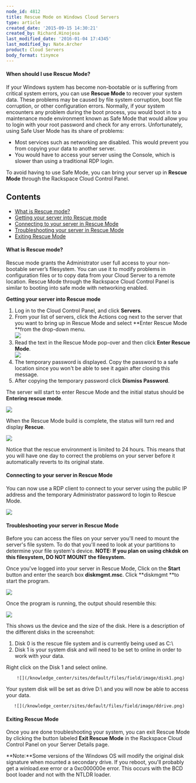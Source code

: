 ```yaml
---
node_id: 4812
title: Rescue Mode on Windows Cloud Servers
type: article
created_date: '2015-09-15 14:30:21'
created_by: Richard.Hinojosa
last_modified_date: '2016-01-04 17:4345'
last_modified_by: Nate.Archer
product: Cloud Servers
body_format: tinymce
---
```


#### When should I use Rescue Mode?

If your Windows system has become non-bootable or is suffering from
critical system errors, you can use **Rescue Mode** to recover your
system data. These problems may be caused by file system corruption,
boot file corruption, or other configuration errors. Normally, if your
system encounters any problem during the boot process, you would boot in
to a maintenance mode environment known as Safe Mode that would allow
you to login with your root password and check for any errors.
Unfortunately, using Safe User Mode has its share of problems:

-   Most services such as networking are disabled. This would prevent
    you from copying your data to another server.
-   You would have to access your server using the Console, which is
    slower than using a traditional RDP login.

To avoid having to use Safe Mode, you can bring your server up in
**Rescue Mode** through the Rackspace Cloud Control Panel.

Contents
--------

-   [What is Rescue mode?](#What_is_Rescue_mode)
-   [Getting your server into Rescue
    mode](#Getting_your_server_into_Rescue_mode)
-   [Connecting to your server in Rescue
    Mode](#Connecting_to_your_server_in_Rescue_Mode)
-   [Troubleshooting your server in Rescue
    Mode](#Troubleshooting_your_server_in_Rescue_Mode)
-   [Exiting Rescue Mode](#Exiting_Rescue_Mode)

#### **What is Rescue mode?**

Rescue mode grants the Administrator user full access to your
non-bootable server&rsquo;s filesystem. You can use it to modify problems in
configuration files or to copy data from your Cloud Server to a remote
location. Rescue Mode through the Rackspace Cloud Control Panel is
similar to booting into safe mode with networking enabled.

**Getting your server into Rescue mode**

1.  Log in to the Cloud Control Panel, and click **Servers**.
2.  From your list of servers, click the Actions cog next to the server
    that you want to bring up in Rescue Mode and select **Enter Rescue
    Mode **from the drop-down menu.<br>
     ![](/knowledge_center/sites/default/files/field/image/Windowsenter.png)
3.  Read the text in the Rescue Mode pop-over and then click **Enter
    Rescue Mode**.<br>
     ![](/knowledge_center/sites/default/files/field/image/rescuepopup.png)
4.  The temporary password is displayed. Copy the password to a safe
    location since you won't be able to see it again after closing this
    message.
5.  After copying the temporary password click **Dismiss Password**.

The server will start to enter Rescue Mode and the initial status should
be **Entering rescue mode**.

         
 ![](/knowledge_center/sites/default/files/field/image/winrescue.png)

When the Rescue Mode build is complete, the status will turn red and
display **Rescue**.

         
 ![](/knowledge_center/sites/default/files/field/image/rescueactive.png)

Notice that the rescue environment is limited to 24 hours. This means
that you will have one day to correct the problems on your server before
it automatically reverts to its original state.

#### Connecting to your server in Rescue Mode

You can now use a RDP client to connect to your server using the public
IP address and the temporary Administrator password to login to Rescue
Mode.

       
  ![](/knowledge_center/sites/default/files/field/image/rdpclient.png)

#### Troubleshooting your server in Rescue Mode

Before you can access the files on your server you'll need to mount the
server's file system. To do that you'll need to look at your partitions
to determine your file system's device. **NOTE: If you plan on using
chkdsk on this filesystem, DO NOT MOUNT the filesystem.**

Once you've logged into your server in Rescue Mode, Click on the
**Start** button and enter the search box **diskmgmt.msc**. Click
**diskmgmt **to start the program.

       
  ![](/knowledge_center/sites/default/files/field/image/diskmgmt.png)

Once the program is running, the output should resemble this:

       
 ![](/knowledge_center/sites/default/files/field/image/diskmgmtoutput.png)

This shows us the device and the size of the disk. Here is a description
of the different disks in the screenshot:

1.  Disk 0 is the rescue file system and is currently being used as C:\\
2.  Disk 1 is your system disk and will need to be set to online in
    order to work with your data.

Right click on the Disk 1 and select online.

        ![](/knowledge_center/sites/default/files/field/image/disk1.png)

Your system disk will be set as drive D:\\ and you will now be able to
access your data.

       ![](/knowledge_center/sites/default/files/field/image/ddrive.png)

#### **Exiting Rescue Mode**

Once you are done troubleshooting your system, you can exit Rescue Mode
by clicking the button labeled **Exit Rescue Mode** in the Rackspace
Cloud Control Panel on your Server Details page.

**Note:**Some versions of the Windows OS will modify the original disk
signature when mounted a secondary drive.  If you reboot, you'll
probably get a winload.exe error or a 0xc000000e error.  This occurs
with the BCD boot loader and not with the NTLDR loader. 

